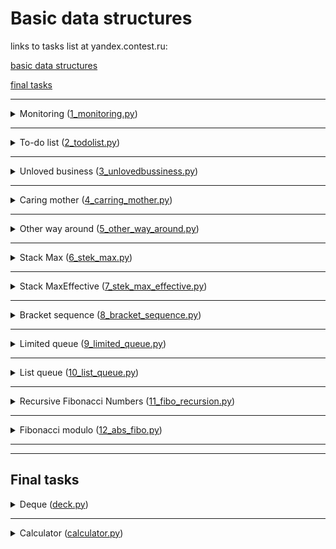 # Basic data structures
links to tasks list at yandex.contest.ru:

[basic data structures](https://contest.yandex.ru/contest/23758/problems/)

[final tasks](https://contest.yandex.ru/contest/23759/problems/)

_________________________________________________

<details>
<summary>
Monitoring (<a href="1_monitoring.py">1_monitoring.py</a>) 
</summary>
There is an m × n matrix. You need to write a function that transposes it.
The transposed matrix is obtained from the original matrix by replacing rows with columns.

Input example:
|Input|Description|
|:-|:-|
|`4`|matrix rows number|
|`3`|matrix columns number|
|`1 2 3`|matrix row|
|`0 2 6`|matrix row|
|`7 4 1`|matrix row|
|`2 7 0`|matrix row|
|`1 0 7 2`|output|
|`2 2 4 7`|output|
|`3 6 1 0`|output|

</details>

_________________________________________________

<details>
<summary>
To-do list (<a href="2_todolist.py">2_todolist.py</a>) 
</summary>
You need to write a function that takes the head of the list as input and prints its elements.

Input example:

"test" function in 2_todolist.py file

</details>

_________________________________________________

<details>
<summary>
Unloved business (<a href="3_unlovedbussiness.py">3_unlovedbussiness.py</a>) 
</summary>
The to-do list is presented as a singly linked list. Write a solution function that takes as input the head of the list and the number of the case to be deleted and returns the head of the updated list.

Input example:

"test" function in 3_unlovedbussiness.py file

</details>

_________________________________________________

<details>
<summary>
Caring mother (<a href="4_carring_mother.py">4_carring_mother.py</a>) 
</summary>
Write a solution function that determines the index of the first occurrence of the value passed to it as input in the linked list, if the value is present.

Input example:

"test" function in 4_carring_mother.py file

</details>

_________________________________________________

<details>
<summary>
Other way around (<a href="5_other_way_around.py">5_other_way_around.py</a>) 
</summary>
Write a function that returns a list in reverse order.

Input example:

"test" function in 5_other_way_around.py file

</details>

_________________________________________________

<details>
<summary>
Stack Max (<a href="6_stek_max.py">6_stek_max.py</a>) 
</summary>
You need to implement a StackMax class that supports the operation of determining the maximum among all elements in the stack. The class must support the operations push(x), where x is an integer, pop() and get_max().

Input example:
|Input|Description|
|:-|:-|
|```8 get_max push 7 pop push -2 push -1 pop get_max get_max```|input|
|```None -2 -2```|output|

</details>

_________________________________________________

<details>
<summary>
Stack MaxEffective (<a href="7_stek_max_effective.py">7_stek_max_effective.py</a>) 
</summary>
Implement a StackMaxEffective class that supports the operation of determining the maximum among the elements on the stack. The complexity of the operation should be O(1). For an empty stack, the operation must return None. However, push(x) and pop() must also run in constant time.

Input example:
|Input|Description|
|:-|:-|
|```10 pop pop push 4 push -5 push 7 pop pop get_max pop get_max```|input|
|```error error 4 None```|output|

</details>

_________________________________________________

<details>
<summary>
Bracket sequence (<a href="8_bracket_sequence.py">8_bracket_sequence.py</a>) 
</summary>
Given a bracket sequence. We need to determine if it is correct.

* the empty string is a valid bracket sequence;
* a regular bracket sequence taken in brackets of the same type is a regular bracket sequence;
* a correct bracket sequence with a correct bracket sequence attached to the left or right is also correct.

Input example:
|Input|Description|
|:-|:-|
|`{[()]}`|input|
|`True`|output|

</details>

_________________________________________________

<details>
<summary>
Limited queue (<a href="9_limited_queue.py">9_limited_queue.py</a>) 
</summary>
You need to write a MyQueueSized class that takes a max_size parameter, which means the maximum allowed number of elements in the queue.

Commands can be of the following types:

* push(x) - add the number x to the queue;
* pop() - remove a number from the queue and print;
* peek() - print the first number in the queue;
* size() - return the size of the queue;

If the allowed queue size is exceeded, "error" should be displayed. When calling the pop() or peek() operations on an empty queue, output "None".

Input example:
|Input|Description|
|:-|:-|
|`8 2 peek push 5 push 2 peek size size push 1 size`|input|
|`None 5 2 2 error 2`|output|

</details>

_________________________________________________

<details>
<summary>
List queue (<a href="10_list_queue.py">10_list_queue.py</a>) 
</summary>
A queue using a linked list. The queue must support the execution of three commands:

* get() - get the element at the head of the queue and remove it. If the queue is empty, print "error".
* put(x) - add the number x to the queue
* size() - display the current size of the queue

Input example:
|Input|Description|
|:-|:-|
|`10 put -34 put -23 get size get size get get put 80 size`|input|
|`-34 1 -23 0 error error 1`|output|

</details>

_________________________________________________

<details>
<summary>
Recursive Fibonacci Numbers (<a href="11_fibo_recursion.py">11_fibo_recursion.py</a>) 
</summary>
Fibonacci Numbers. The solution must be implemented recursively.

Input example:
|Input|Description|
|:-|:-|
|`3`|input|
|`3`|output|
|||
|`0`|input|
|`1`|output|

</details>

_________________________________________________

<details>
<summary>
Fibonacci modulo (<a href="12_abs_fibo.py">12_abs_fibo.py</a>) 
</summary>
Find the last k digits of Fn.

How to find k last digits:
To calculate the last k digits of some number x, it is enough to take the remainder of its division by the number 10^k. This operation is denoted as x mod 10^k.

Input example:
|Input|Description|
|:-|:-|
|`3 1`|input|
|`3`|output|
|||
|`10 1`|input|
|`9`|output|

</details>

_________________________________________________
_________________________________________________

## Final tasks

<details>
<summary>
Deque (<a href="final_tasks_3/deck.py">deck.py</a>) 
</summary>
Write an efficient implementation of the deque data structure.
Attention: when implementing, use a ring buffer.

Input Format

The first line contains the number of commands n — an integer not exceeding 100000. The second line contains the number m — the maximum deque size. It does not exceed 50000. The next n lines contain one of the commands:

* push_back(value) - add an element to the end of the deque. If the deque already contains the maximum number of elements, print "error".
* push_front(value) - add an element to the front of the deque. If the deque already contains the maximum number of elements, print "error".
* pop_front() - Display the first element of the deque and remove it. If deque was empty, print "error".
* pop_back() - print the last element of the deque and remove it. If deque was empty, print "error".

Value is an integer, modulo not exceeding 1000.

Input example:
|Input|Description|
|:-|:-|
|`4 4 push_front 861 push_front -819 pop_back pop_back`|input|
|`861 -819`|output|

</details>

_________________________________________________

<details>
<summary>
Calculator (<a href="final_tasks_3/calculator.py">calculator.py</a>) 
</summary>
Write a calculator with reverse Polish notation.

To calculate the value of an expression written in reverse Polish notation, you need to read the expression from left to right and follow these steps:

1. Input character processing:
   * If an operand is given as input, it is pushed onto the top of the stack.
   * If an operation sign is given to the input, then this operation is performed on the required number of values ​​taken from the stack in the order of addition. The result of the performed operation is placed on the top of the stack.
2. If the input character set is not fully processed, go to step 1.
3. After the input character set has been completely processed, the result of the expression evaluation is at the top of the stack. If there are several numbers left on the stack, then only the top element should be displayed.

Input example:
|Input|Description|
|:-|:-|
|`2 1 + 3 *`|input|
|`9`|output|
|||
|`7 2 + 4 * 2 +`|input|
|`38`|output|

</details>